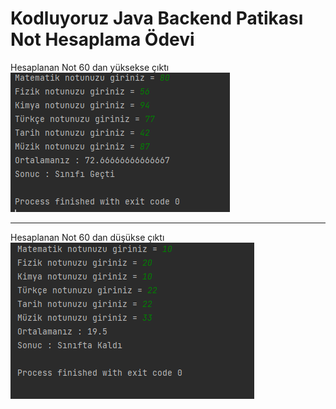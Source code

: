# Kodluyoruz Java Backend Patikası Not Hesaplama Ödevi
Hesaplanan Not 60 dan yüksekse çıktı
![](./img/ust.png)

---
Hesaplanan Not 60 dan düşükse çıktı 
![](./img/alt.png)